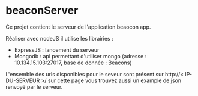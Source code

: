 # beaconServer

Ce projet contient le serveur de l'application beaocon app.

Réaliser avec nodeJS il utilise les librairies :
- ExpressJS : lancement du serveur
- Mongodb : api permettant d'utiliser mongo (adresse : 10.134.15.103:27017, base de donnée : Beacons)

L'ensemble des urls disponibles pour le seveur sont présent sur http://< IP-DU-SERVEUR >/ sur cette page vous trouvez aussi un example de json renvoyé par le serveur. 

